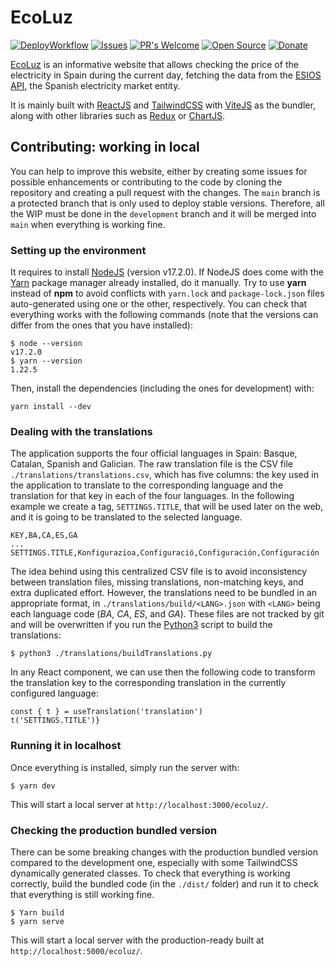 # EcoLuz

[![DeployWorkflow](https://github.com/josepdecid/ecoluz/actions/workflows/deploy.yml/badge.svg)](https://josepdecid.me/ecoluz)
[![Issues](https://img.shields.io/github/issues-raw/josepdecid/ecoluz.svg?maxAge=25000)](https://github.com/josepdecid/ecoluz/issues)
[![PR's Welcome](https://img.shields.io/badge/PRs-welcome-brightgreen.svg?style=flat)](http://makeapullrequest.com)
[![Open Source](https://badges.frapsoft.com/os/v1/open-source.svg?v=103)](https://opensource.org/)
[![Donate](https://img.shields.io/badge/$-support-12a0df.svg?style=flat)](https://www.buymeacoffee.com/josepdecid)

[EcoLuz](http://josepdecid.me/ecoluz/) is an informative website that allows checking the price of the electricity in Spain during the current day, fetching the data from the [ESIOS API](https://api.esios.ree.es/), the Spanish electricity market entity.

It is mainly built with [ReactJS](https://reactjs.org/) and [TailwindCSS](https://tailwindcss.com/) with [ViteJS](https://vitejs.dev/) as the bundler, along with other libraries such as [Redux](https://redux.js.org/) or [ChartJS](https://www.chartjs.org/docs/latest/).

## Contributing: working in local

You can help to improve this website, either by creating some issues for possible enhancements or contributing to the code by cloning the repository and creating a pull request with the changes. The `main` branch is a protected branch that is only used to deploy stable versions. Therefore, all the WIP must be done in the `development` branch and it will be merged into `main` when everything is working fine.

### Setting up the environment

It requires to install [NodeJS](https://nodejs.org/en/) (version v17.2.0). If NodeJS does come with the [Yarn](https://yarnpkg.com/) package manager already installed, do it manually.
Try to use **yarn** instead of **npm** to avoid conflicts with `yarn.lock` and `package-lock.json` files auto-generated using one or the other, respectively.
You can check that everything works with the following commands (note that the versions can differ from the ones that you have installed):

```shell
$ node --version
v17.2.0
$ yarn --version
1.22.5
```

Then, install the dependencies (including the ones for development) with:

```shell
yarn install --dev
```

### Dealing with the translations

The application supports the four official languages in Spain: Basque, Catalan, Spanish and Galician. The raw translation file is the CSV file `./translations/translations.csv`, which has five columns: the key used in the application to translate to the corresponding language and the translation for that key in each of the four languages.
In the following example we create a tag, `SETTINGS.TITLE`, that will be used later on the web, and it is going to be translated to the selected language.

```csv
KEY,BA,CA,ES,GA
...
SETTINGS.TITLE,Konfigurazioa,Configuració,Configuración,Configuración
```

The idea behind using this centralized CSV file is to avoid inconsistency between translation files, missing translations, non-matching keys, and extra duplicated effort. However, the translations need to be bundled in an appropriate format, in `./translations/build/<LANG>.json` with `<LANG>` being each language code (_BA_, _CA_, _ES_, and _GA_). These files are not tracked by git and will be overwritten if you run the [Python3](https://www.python.org/) script to build the translations:

```shell
$ python3 ./translations/buildTranslations.py
```

In any React component, we can use then the following code to transform the translation key to the corresponding translation in the currently configured language:

```tsx
const { t } = useTranslation('translation')
t('SETTINGS.TITLE')}
```

### Running it in localhost

Once everything is installed, simply run the server with:

```shell
$ yarn dev
```

This will start a local server at `http://localhost:3000/ecoluz/`.

### Checking the production bundled version

There can be some breaking changes with the production bundled version compared to the development one, especially with some TailwindCSS dynamically generated classes. To check that everything is working correctly, build the bundled code (in the `./dist/` folder) and run it to check that everything is still working fine.

```shell
$ Yarn build
$ yarn serve
```

This will start a local server with the production-ready built at `http://localhost:5000/ecoluz/`.
